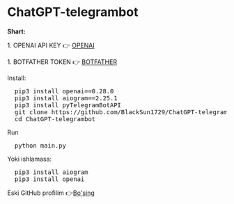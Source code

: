 # ChatGPT-telegrambot

<b><p>Shart:</p></b>
<p>1. OPENAI API KEY 👉 <a href='https://openai.com/product'>OPENAI</a></p>
<p>1. BOTFATHER TOKEN 👉 <a href='https://t.me/BotFather'>BOTFATHER</a></p>


<b1>Install:</b1>
<pre>
  pip3 install openai==0.28.0
  pip3 install aiogram==2.25.1
  pip3 install pyTelegramBotAPI
  git clone https://github.com/BlackSun1729/ChatGPT-telegrambot/
  cd ChatGPT-telegrambot
</pre>
<b1>Run</b1>
<pre>
  python main.py
</pre>

<p>Yoki ishlamasa:</p>
<pre>
  pip3 install aiogram 
  pip3 install openai
</pre>

Eski GitHub profilim 👉<a href='https://github.com/Muxitdinovich'>Bo'sing</a>
